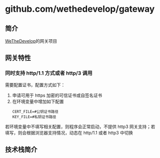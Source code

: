 # github.com/wethedevelop/gateway

## 简介
[WeTheDevelop](https://github.com/wethedevelop/wethedevelop.io)的网关项目

## 网关特性

### 同时支持 http/1.1 方式或者 http/3 调用

需要配置证书，配置方式如下：

1. 申请可用于 https 加密的可信证书或自签名证书
1. 在环境变量中增加如下配置
   ```env
   CERT_FILE=#公钥证书路径
   KEY_FILE=#私钥证书路径
   ```
   
若环境变量中不填写相关配置，则程序会正常启动，不提供 http3 网关支持；若填写，则会根据浏览器支持情况，动态在 http/1.1 或者 http3 中切换

## 技术栈简介